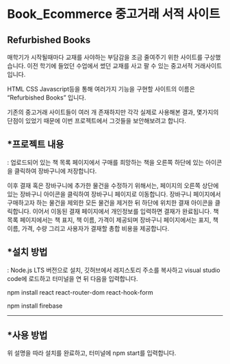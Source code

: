 # Book_Ecommerce 중고거래 서적 사이트
## Refurbished Books



매학기가 시작될때마다 교재를 사야하는 부담감을 조금 줄여주기 위한 사이트를 구상했습니다. 이전 학기에 들었던 수업에서 썼던 교재를 사고 팔 수 있는 중고서적 거래사이트입니다.

HTML CSS Javascript등을 통해 여러가지 기능을 구현할 사이트의 이름은 “Refurbished Books” 입니다.

기존의 중고거래 사이트들이 여러 개 존재하지만 각각 실제로 사용해본 결과, 몇가지의 단점이 있었기 때문에 이번 프로젝트에서 그것들을 보안해보려고 합니다.


*프로젝트 내용
-----------------------------------------------------------------------------------

: 업로드되어 있는 책 목록 페이지에서 구매를 희망하는 책을 오른쪽 하단에 있는 아이콘을 클릭하여 장바구니에 저장합니다.

이후 결재 혹은 장바구니에 추가한 물건을 수정하기 위해서는, 페이지의 오른쪽 상단에 있는 장바구니 아이콘을 클릭하여 장바구니 페이지로 이동합니다. 장바구니 페이지에서 구매하고자 하는 물건을 제외한 모든 물건을 제거한 뒤 하단에 위치한 결재 아이콘을 클릭합니다. 이어서 이동된 결재 페이지에서 개인정보를 입력하면 결재가 완료됩니다.
책 목록 페이지에서는 책 표지, 책 이름, 가격이 제공되며 장바구니 페이지에서는 표지, 책 이름, 가격, 수량 그리고 사용자가 결재할 총합 비용을 제공합니다.

*설치 방법
-------------------------------------------------------------------------------------

: Node.js LTS 버전으로 설치, 깃허브에서 레지스토리 주소를 복사하고 visual studio code에 로드하고 터미널을 연 뒤 다음을 입력합니다.


npm install react react-router-dom react-hook-form


npm install firebase


----------------------------------------------------------------------------------------



*사용 방법
------------------------------------------------------------------------------------------

위 설명을 따라 설치를 완료하고, 터미널에 npm start를 입력합니다.
